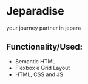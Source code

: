 
# Jeparadise

your journey partner in jepara 






## Functionality/Used:

- Semantic HTML
- Flexbox e Grid Layout 
- HTML, CSS and JS 






